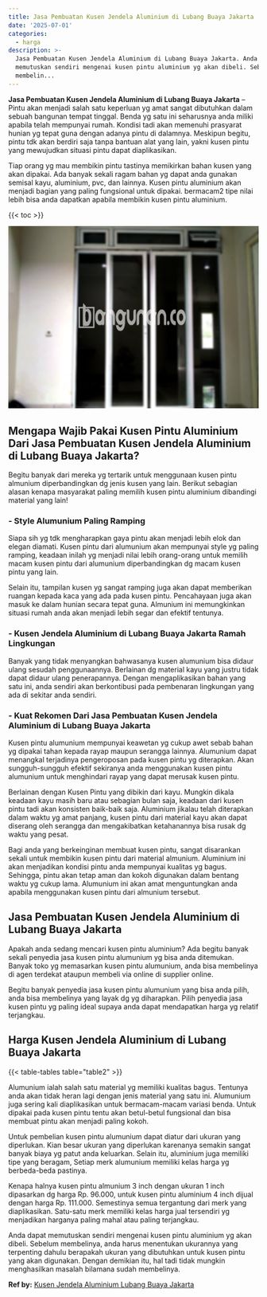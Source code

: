 ```yaml
---
title: Jasa Pembuatan Kusen Jendela Aluminium di Lubang Buaya Jakarta
date: '2025-07-01'
categories:
  - harga
description: >-
  Jasa Pembuatan Kusen Jendela Aluminium di Lubang Buaya Jakarta. Anda dapat
  memutuskan sendiri mengenai kusen pintu aluminium yg akan dibeli. Sebelum
  membelin...
---
```


**Jasa Pembuatan Kusen Jendela Aluminium di Lubang Buaya Jakarta** – Pintu akan menjadi salah satu keperluan yg amat sangat dibutuhkan dalam sebuah bangunan tempat tinggal. Benda yg satu ini seharusnya anda miliki apabila telah mempunyai rumah. Kondisi tadi akan memenuhi prasyarat hunian yg tepat guna dengan adanya pintu di dalamnya. Meskipun begitu, pintu tdk akan berdiri saja tanpa bantuan alat yang lain, yakni kusen pintu yang mewujudkan situasi pintu dapat diaplikasikan.

Tiap orang yg mau membikin pintu tastinya memikirkan bahan kusen yang akan dipakai. Ada banyak sekali ragam bahan yg dapat anda gunakan semisal kayu, aluminium, pvc, dan lainnya. Kusen pintu aluminium akan menjadi bagian yang paling fungsional untuk dipakai. bermacam2 tipe nilai lebih bisa anda dapatkan apabila membikin kusen pintu aluminium.

{{< toc >}}

![Jasa Pembuatan Kusen Jendela Aluminium di Lubang Buaya Jakarta](/images/harga-kusen-jendela-alumunium-39.png)

## Mengapa Wajib Pakai Kusen Pintu Aluminium Dari Jasa Pembuatan Kusen Jendela Aluminium di Lubang Buaya Jakarta?

Begitu banyak dari mereka yg tertarik untuk menggunaan kusen pintu almunium diperbandingkan dg jenis kusen yang lain. Berikut sebagian alasan kenapa masyarakat paling memilih kusen pintu aluminium dibandingi material yang lain!

### \- Style Alumunium Paling Ramping

Siapa sih yg tdk mengharapkan gaya pintu akan menjadi lebih elok dan elegan diamati. Kusen pintu dari alumunium akan mempunyai style yg paling ramping, keadaan inilah yg menjadi nilai lebih orang-orang untuk memilih macam kusen pintu dari alumunium diperbandingkan dg macam kusen pintu yang lain.

Selain itu, tampilan kusen yg sangat ramping juga akan dapat memberikan ruangan kepada kaca yang ada pada kusen pintu. Pencahayaan juga akan masuk ke dalam hunian secara tepat guna. Almunium ini memungkinkan situasi rumah anda akan menjadi lebih segar dan efektif tentunya.

### \- Kusen Jendela Aluminium di Lubang Buaya Jakarta Ramah Lingkungan

Banyak yang tidak menyangkan bahwasanya kusen alumunium bisa didaur ulang sesudah penggunaannya. Berlainan dg material kayu yang justru tidak dapat didaur ulang penerapannya. Dengan mengaplikasikan bahan yang satu ini, anda sendiri akan berkontibusi pada pembenaran lingkungan yang ada di sekitar anda sendiri.

### \- Kuat Rekomen Dari Jasa Pembuatan Kusen Jendela Aluminium di Lubang Buaya Jakarta

Kusen pintu alumunium mempunyai keawetan yg cukup awet sebab bahan yg dipakai tahan kepada rayap maupun serangga lainnya. Alumunium dapat menangkal terjadinya pengeroposan pada kusen pintu yg diterapkan. Akan sungguh-sungguh efektif sekiranya anda menggunakan kusen pintu alumunium untuk menghindari rayap yang dapat merusak kusen pintu.

Berlainan dengan Kusen Pintu yang dibikin dari kayu. Mungkin dikala keadaan kayu masih baru atau sebagian bulan saja, keadaan dari kusen pintu tadi akan konsisten baik-baik saja. Aluminium jikalau telah diterapkan dalam waktu yg amat panjang, kusen pintu dari material kayu akan dapat diserang oleh serangga dan mengakibatkan ketahanannya bisa rusak dg waktu yang pesat.

Bagi anda yang berkeinginan membuat kusen pintu, sangat disarankan sekali untuk membikin kusen pintu dari material almunium. Aluminium ini akan menjadikan kondisi pintu anda mempunyai kualitas yg bagus. Sehingga, pintu akan tetap aman dan kokoh digunakan dalam bentang waktu yg cukup lama. Alumunium ini akan amat menguntungkan anda apabila menggunakan kusen pintu dari almunium tersebut.

## Jasa Pembuatan Kusen Jendela Aluminium di Lubang Buaya Jakarta

Apakah anda sedang mencari kusen pintu aluminium? Ada begitu banyak sekali penyedia jasa kusen pintu alumunium yg bisa anda ditemukan. Banyak toko yg memasarkan kusen pintu alumunium, anda bisa membelinya di agen terdekat ataupun membeli via online di supplier online.

Begitu banyak penyedia jasa kusen pintu alumunium yang bisa anda pilih, anda bisa membelinya yang layak dg yg diharapkan. Pilih penyedia jasa kusen pintu yg paling ideal supaya anda dapat mendapatkan harga yg relatif terjangkau.

## Harga Kusen Jendela Aluminium di Lubang Buaya Jakarta

{{< table-tables table="table2" >}}

Alumunium ialah salah satu material yg memiliki kualitas bagus. Tentunya anda akan tidak heran lagi dengan jenis material yang satu ini. Alumunium juga sering kali diaplikasikan untuk bermacam-macam variasi benda. Untuk dipakai pada kusen pintu tentu akan betul-betul fungsional dan bisa membuat pintu akan menjadi paling kokoh.

Untuk pembelian kusen pintu alumunium dapat diatur dari ukuran yang diperlukan. Kian besar ukuran yang diperlukan karenanya semakin sangat banyak biaya yg patut anda keluarkan. Selain itu, aluminium juga memiliki tipe yang beragam, Setiap merk alumunium memiliki kelas harga yg berbeda-beda pastinya.

Kenapa halnya kusen pintu almunium 3 inch dengan ukuran 1 inch dipasarkan dg harga Rp. 96.000, untuk kusen pintu aluminium 4 inch dijual dengan harga Rp. 111.000. Semestinya semua tergantung dari merk yang diaplikasikan. Satu-satu merk memiliki kelas harga jual tersendiri yg menjadikan harganya paling mahal atau paling terjangkau.

Anda dapat memutuskan sendiri mengenai kusen pintu aluminium yg akan dibeli. Sebelum membelinya, anda harus menentukan ukurannya yang terpenting dahulu berapakah ukuran yang dibutuhkan untuk kusen pintu yang akan digunakan. Dengan demikian itu, hal tadi tidak mungkin menghasilkan masalah bilamana sudah membelinya.

**Ref by:** [Kusen Jendela Aluminium Lubang Buaya Jakarta](https://id.wikipedia.org/wiki/Kusen)
